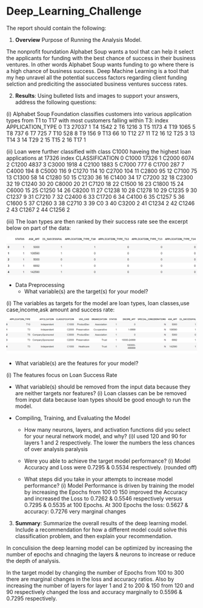 # Deep_Learning_Challenge

The report should contain the following:

1. **Overview** Purpose of Running the Analysis Model.

The nonprofit foundation Alphabet Soup wants a tool that can help it select the applicants for funding with the best chance of success in their business ventures. In other words Alphabet Soup wants funding to go where there is a high chance of business success. Deep Machine Learning is a tool that my hep unravel all the potential success factors regarding client funding selction and prediciting the associated business ventures success rates.

2. **Results**: Using bulleted lists and images to support your answers, address the following questions:

  (i) Alphabet Soup Foundation classifies customers into various application types from T1 to T17 with most customers falling within T3:
index	APPLICATION_TYPE
0	T3	27037
1	T4	1542
2	T6	1216
3	T5	1173
4	T19	1065
5	T8	737
6	T7	725
7	T10	528
8	T9	156
9	T13	66
10	T12	27
11	T2	16
12	T25	3
13	T14	3
14	T29	2
15	T15	2
16	T17	1

(ii) Loan were further classified with class C1000 haveing the highest loan applications at 17326
index	CLASSIFICATION
0	C1000	17326
1	C2000	6074
2	C1200	4837
3	C3000	1918
4	C2100	1883
5	C7000	777
6	C1700	287
7	C4000	194
8	C5000	116
9	C1270	114
10	C2700	104
11	C2800	95
12	C7100	75
13	C1300	58
14	C1280	50
15	C1230	36
16	C1400	34
17	C7200	32
18	C2300	32
19	C1240	30
20	C8000	20
21	C7120	18
22	C1500	16
23	C1800	15
24	C6000	15
25	C1250	14
26	C8200	11
27	C1238	10
28	C1278	10
29	C1235	9
30	C1237	9
31	C7210	7
32	C2400	6
33	C1720	6
34	C4100	6
35	C1257	5
36	C1600	5
37	C1260	3
38	C2710	3
39	C0	3
40	C3200	2
41	C1234	2
42	C1246	2
43	C1267	2
44	C1256	2

(iii) The loan types are then ranked by their success rate see the excerpt below on part of the data:

![Alt text](image.png)

* Data Preprocessing
  * What variable(s) are the target(s) for your model?

 (i) The variables as targets for the model are loan types, loan classes,use case,income,ask amount and success rate: 

![Alt text](image-1.png)

  * What variable(s) are the features for your model?

  (i) The features focus on Loan Success Rate

  * What variable(s) should be removed from the input data because they are neither targets nor features?
  (i) Loan classes can be be removed from input data because loan types should be good enough to run the model.

* Compiling, Training, and Evaluating the Model
  * How many neurons, layers, and activation functions did you select for your neural network model, and why?
  (i)I used 120 and 90 for layers 1 and 2 respectively. The lower the numbers the less chances of over analysis paralysis

  * Were you able to achieve the target model performance?
  (i) Model Accuracy and Loss were 0.7295 & 0.5534 respectively. (rounded off)
  * What steps did you take in your attempts to increase model performance?
(i) Model Performance is driven by training the model by increasing the Epochs from 100 t0 150 improved the Accuracy and increased the Loss to 0.7262 & 0.5546 respectively versus 0.7295 & 0.5535 at 100 Epochs. At 300 Epochs the loss: 0.5627 & accuracy: 0.7276 very marginal changes
3. **Summary**: Summarize the overall results of the deep learning model. Include a recommendation for how a different model could solve this classification problem, and then explain your recommendation.

In conculision the deep learning model can be optimized by increasing the number of epochs and chnaging the layers & neurons to increase or reduce the depth of analysis. 

In the target model by changing the number of Epochs from 100 to 300 there are marginal changes in the loss and accuracy ratios. Also by increasing the number of layers for layer 1 and 2 to 200 & 150 from 120 and 90 respectively changed the loss and accuracy marginally to 0.5596 & 0.7295 respectively.
